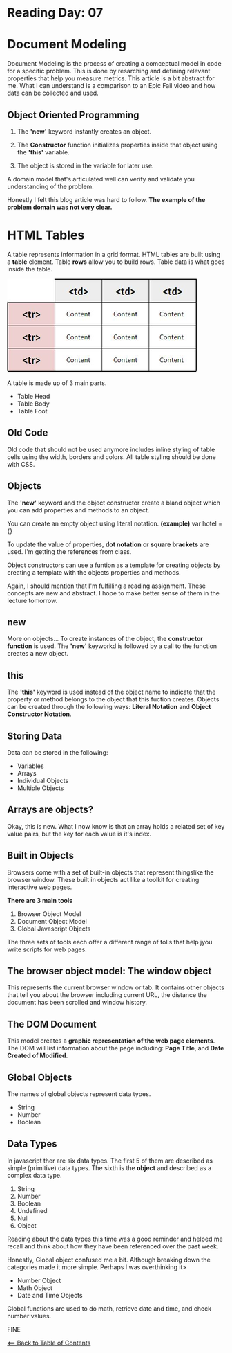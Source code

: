 # Reading Day: 07

# Document Modeling
Document Modeling is the process of creating a comceptual model in code for a specific problem.
This is done by resarching and defining relevant properties that help you measure metrics. This article is a bit abstract for me. What I can understand is a comparison to an Epic Fail video and how data can be collected and used.

## Object Oriented Programming
1. The **'new'** keyword instantly creates an object.

2. The **Constructor** function initializes properties inside that object using the **'this'** variable.

3. The object is stored in the variable for later use.


A domain model that's articulated well can verify and validate you understanding of the problem. 

Honestly I felt this blog article was hard to follow. **The example of the problem domain was not very clear.**

# HTML Tables
A table represents information in a grid format. HTML tables are built using a **table** element. Table **rows** allow you to build rows. Table data is what goes inside the table.

![HTML Tables](images/table.jpeg)

A table is made up of 3 main parts.

- Table Head
- Table Body
- Table Foot

## Old Code

Old code that should not be used anymore includes inline styling of table cells using the width, borders and colors. All table styling should be done with CSS.

## Objects 
The **'new'** keyword and the object constructor create a bland object which you can add properties and methods to an object. 

You can create an empty object using literal notation. **(example)** var hotel = {}

To update the value of properties, **dot notation** or **square brackets** are used. I'm getting the references from class.

Object constructors can use a funtion as a template for creating objects by creating a template with the objects properties and methods.

Again, I should mention that I'm fulfilling a reading assignment. These concepts are new and abstract. I hope to make better sense of them in the lecture tomorrow. 

## new
More on objects... To create instances of the object, the **constructor function** is used. The **'new'** keyworkd is followed by a call to the function creates a new object.

## this
The **'this'** keyword is used instead of the object name to indicate that the property or method belongs to the object that this fuction creates. Objects can be created through the following ways:
**Literal Notation** and 
**Object Constructor Notation**. 

## Storing Data
Data can be stored in the following:
- Variables
- Arrays
- Individual Objects
- Multiple Objects

## Arrays are objects?

Okay, this is new. What I now know is that an array holds a related set of key value pairs, but the key for each value is it's index.

## Built in Objects

Browsers come with a set of built-in objects that represent thingslike the browser window. These built in objects act like a toolkit for creating interactive web pages.

**There are 3 main tools**
1. Browser Object Model
1. Document Object Model
1. Global Javascript Objects

The three sets of tools each offer a different range of tolls that help jyou write scripts for web pages.

## The browser object model: The window object
This represents the current browser window or tab. It contains other objects that tell you about the browser including current URL, the distance the document has been scrolled and window history.

## The DOM Document
This model creates a **graphic representation of the web page elements**. The DOM will list information about the page including: **Page Title**, and **Date Created of Modified**. 

## Global Objects
The names of global objects represent data types.

- String
- Number
- Boolean

## Data Types
In javascript ther are six data types. The first 5 of them are described as simple (primitive) data types. The sixth is the **object** and described as a complex data type.

1. String
1. Number
1. Boolean
1. Undefined 
1. Null
1. Object

Reading about the data types this time was a good reminder and helped me recall and think about how they have been referenced over the past week.

Honestly, Global object confused me a bit. Although breaking down the categories made it more simple. Perhaps I was overthinking it>
- Number Object
- Math Object
- Date and Time Objects

Global functions are used to do math, retrieve date and time, and check number values.


FINE

[<== Back to Table of Contents](index.md)